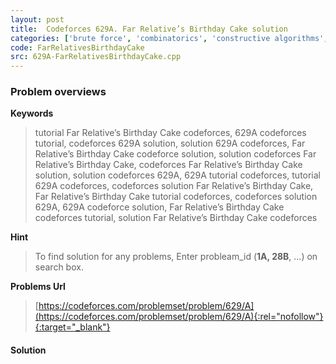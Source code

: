 ```yaml
---
layout: post
title:  Codeforces 629A. Far Relative’s Birthday Cake solution
categories: ['brute force', 'combinatorics', 'constructive algorithms', 'implementation']
code: FarRelativesBirthdayCake
src: 629A-FarRelativesBirthdayCake.cpp
---
```

### **Problem overviews**

**Keywords**
> tutorial Far Relative’s Birthday Cake codeforces, 629A codeforces tutorial, codeforces 629A solution, solution 629A codeforces, Far Relative’s Birthday Cake codeforce solution, solution codeforces Far Relative’s Birthday Cake, codeforces Far Relative’s Birthday Cake solution, solution codeforces 629A, 629A tutorial codeforces, tutorial 629A codeforces, codeforces solution Far Relative’s Birthday Cake, Far Relative’s Birthday Cake tutorial codeforces, codeforces solution 629A, 629A codeforce solution, Far Relative’s Birthday Cake codeforces tutorial, solution Far Relative’s Birthday Cake codeforces

**Hint**
> To find solution for any problems, Enter probleam_id (**1A, 28B**, ...) on search box. 

**Problems Url**
> [https://codeforces.com/problemset/problem/629/A](https://codeforces.com/problemset/problem/629/A){:rel="nofollow"}{:target="_blank"}

#### **Solution**



